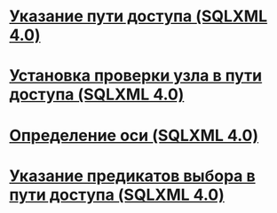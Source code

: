 # [Указание пути доступа (SQLXML 4.0)](specifying-a-location-path-sqlxml-4-0.md)
# [Установка проверки узла в пути доступа (SQLXML 4.0)](specifying-a-node-test-in-the-location-path-sqlxml-4-0.md)
# [Определение оси (SQLXML 4.0)](specifying-an-axis-sqlxml-4-0.md)
# [Указание предикатов выбора в пути доступа (SQLXML 4.0)](specifying-selection-predicates-in-the-location-path-sqlxml-4-0.md)
